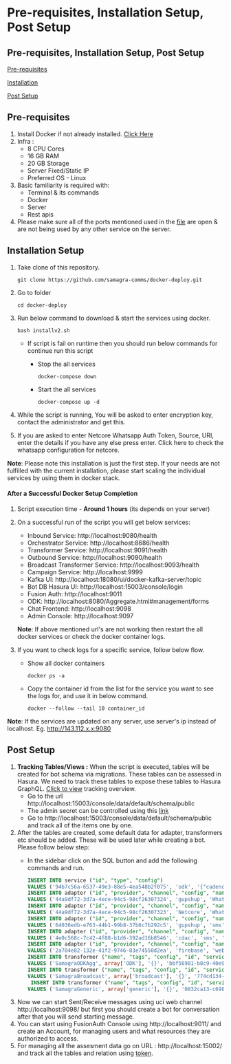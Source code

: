# Pre-requisites, Installation Setup, Post Setup

## Pre-requisites, Installation Setup, Post Setup

[Pre-requisites](pre-requisites-installation-setup-post-setup.md#pre-requisites)

[Installation](pre-requisites-installation-setup-post-setup.md#installation-setup)

[Post Setup](pre-requisites-installation-setup-post-setup.md#post-setup)

## Pre-requisites

1. Install Docker if not already installed. [Click Here](https://docs.docker.com/engine/install/ubuntu/)
2. Infra :
   * 8 CPU Cores
   * 16 GB RAM
   * 20 GB Storage
   * Server Fixed/Static IP
   * Preferred OS - Linux
3. Basic familiarity is required with:
   * Terminal & its commands
   * Docker
   * Server
   * Rest apis
4. Please make sure all of the ports mentioned used in the [file](https://github.com/samagra-comms/docker-deploy/blob/main/docs/ports.md) are open & are not being used by any other service on the server.

## Installation Setup

1.  Take clone of this repository.

    `git clone https://github.com/samagra-comms/docker-deploy.git`
2.  Go to folder

    `cd docker-deploy`
3.  Run below command to download & start the services using docker.

    `bash installv2.sh`

    * If script is fail on runtime then you should run below commands for continue run this script
      *   Stop the all services

          `docker-compose down`
      *   Start the all services

          `docker-compose up -d`
4. While the script is running, You will be asked to enter encryption key, contact the administrator and get this.
5. If you are asked to enter Netcore Whatsapp Auth Token, Source, URI, enter the details if you have any else press enter. Click here to check the whatsapp configuration for netcore.

**Note**: Please note this installation is just the first step. If your needs are not fulfilled with the current installation, please start scaling the individual services by using them in docker stack.

#### **After a Successful Docker Setup Completion**

1. Script execution time - **Around 1 hours** (its depends on your server)
2.  On a successful run of the script you will get below services:

    * Inbound Service: http://localhost:9080/health
    * Orchestrator Service: http://localhost:8686/health
    * Transformer Service: http://localhost:9091/health
    * Outbound Service: http://localhost:9090/health
    * Broadcast Transformer Service: http://localhost:9093/health
    * Campaign Service: http://localhost:9999
    * Kafka UI: http://localhost:18080/ui/docker-kafka-server/topic
    * Bot DB Hasura UI: http://localhost:15003/console/login
    * Fusion Auth: http://localhost:9011
    * ODK: http://localhost:8080/Aggregate.html#management/forms
    * Chat Frontend: http://localhost:9098
    * Admin Console: http://localhost:9097

    **Note**: If above mentioned url's are not working then restart the all docker services or check the docker container logs.
3. If you want to check logs for a specific service, follow below flow.
   *   Show all docker containers

       `docker ps -a`
   *   Copy the container id from the list for the service you want to see the logs for, and use it in below command.

       `docker --follow --tail 10 container_id`

**Note**: If the services are updated on any server, use server's ip instead of localhost. Eg. http://143.112.x.x:9080

## **Post Setup**

1. **Tracking Tables/Views :** When the script is executed, tables will be created for bot schema via migrations. These tables can be assessed in Hasura. We need to track these tables to expose these tables to Hasura GraphQL. [Click to view](https://hasura.io/docs/latest/graphql/core/databases/postgres/schema/using-existing-database/) tracking overview.
   * Go to the url http://localhost:15003/console/data/default/schema/public
   * The admin secret can be controlled using this [link](https://github.com/samagra-comms/docker-deploy/blob/10bdbc4b837a61f74a1270ce53467b15f63d182d/.env#L67)
   * Go to http://localhost:15003/console/data/default/schema/public and track all of the items one by one.
2. After the tables are created, some default data for adapter, transformers etc should be added. These will be used later while creating a bot. Please follow below step:
   *   In the sidebar click on the SQL button and add the following commands and run.

       ```sql
       INSERT INTO service ("id", "type", "config")
       VALUES ('94b7c56a-6537-49e3-88e5-4ea548b2f075', 'odk', '{"cadence": { "retries": 0, "timeout": 60, "concurrent": true, "retries-interval": 10 }, "credentials": { "vault": "samagra", "variable": "samagraMainODK" } }');
       INSERT INTO adapter ("id", "provider", "channel", "config", "name") 
       VALUES ('44a9df72-3d7a-4ece-94c5-98cf26307324', 'gupshup', 'WhatsApp', '{ "2WAY": "2000193033", "phone": "9876543210", "HSM_ID": "2000193031", "credentials": { "vault": "samagra", "variable": "gupshupSamagraProd" } }', 'SamagraProd');
       INSERT INTO adapter ("id", "provider", "channel", "config", "name") 
       VALUES ('44a9df72-3d7a-4ece-94c5-98cf26307323', 'Netcore', 'WhatsApp', '{ "phone": "912249757677", "credentials": { "vault": "samagra", "variable": "netcoreUAT" } }', 'SamagraNetcoreUAT');
       INSERT INTO adapter ("id", "provider", "channel", "config", "name") 
       VALUES ('64036edb-e763-44b1-99b8-37b6c7b292c5', 'gupshup', 'sms', '{"2WAY":"2000193033","phone":"9876543210","HSM_ID":"2000193031","credentials":{"vault":"samagra","variable":"gupshupSamagraProd"}}', 'SamagraGupshupSms');
       INSERT INTO adapter ("id", "provider", "channel", "config", "name") 
       VALUES ('4e0c568c-7c42-4f88-b1d6-392ad16b8546', 'cdac', 'sms', '{"2WAY":"2000193033","phone":"9876543210","HSM_ID":"2000193031","credentials":{"vault":"samagra","variable":"gupshupSamagraProd"}}', 'SamagraCdacSms');
       INSERT INTO adapter ("id", "provider", "channel", "config", "name") 
       VALUES ('2a704e82-132e-41f2-9746-83e74550d2ea', 'firebase', 'web', '{ "credentials": { "vault": "samagra", "variable": "uci-firebase-notification" } }', 'SamagraFirebaseWeb');
       INSERT INTO transformer ("name", "tags", "config", "id", "service_id") 
       VALUES ('SamagraODKAgg', array['ODK'], '{}', 'bbf56981-b8c9-40e9-8067-468c2c753659', '94b7c56a-6537-49e3-88e5-4ea548b2f075');
       INSERT INTO transformer ("name", "tags", "config", "id", "service_id") 
       VALUES ('SamagraBroadcast', array['broadcast'], '{}', '774cd134-6657-4688-85f6-6338e2323dde', '94b7c56a-6537-49e3-88e5-4ea548b2f075');
        INSERT INTO transformer ("name", "tags", "config", "id", "service_id") 
       VALUES ('SamagraGeneric', array['generic'], '{}', '0832ca13-c698-4234-8070-b5f708bc0b1a', '94b7c56a-6537-49e3-88e5-4ea548b2f075');
       ```
3. Now we can start Sent/Receive messages using uci web channel http://localhost:9098/ but first you should create a bot for conversation after that you will send starting message.
4. You can start using FusionAuth Console using http://localhost:9011/ and create an Account, for managing users and what resources they are authorized to access.
5. For managing all the assesment data go on URL : http://localhost:15002/ and track all the tables and relation using [token](https://github.com/samagra-comms/docker-deploy/blob/main/docker-compose.yml#L363).

